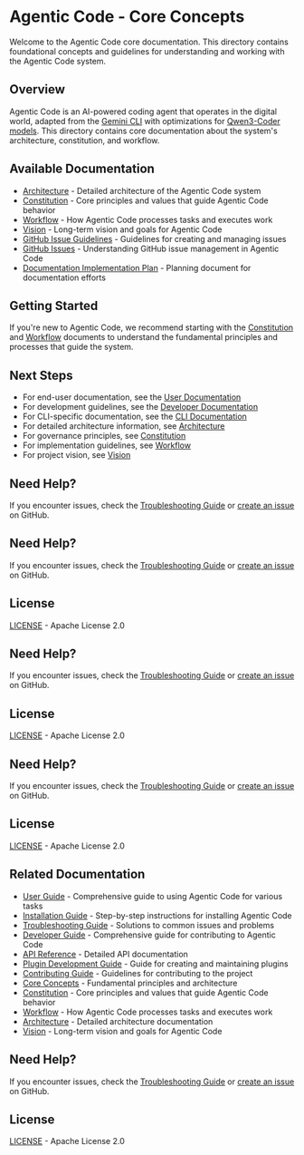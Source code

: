 # Agentic Code - Core Concepts

Welcome to the Agentic Code core documentation. This directory contains foundational concepts and guidelines for understanding and working with the Agentic Code system.

## Overview

Agentic Code is an AI-powered coding agent that operates in the digital world, adapted from the [Gemini CLI](https://github.com/google-gemini/gemini-cli) with optimizations for [Qwen3-Coder models](https://github.com/QwenLM/Qwen3-Coder). This directory contains core documentation about the system's architecture, constitution, and workflow.

## Available Documentation

- [Architecture](./architecture.md) - Detailed architecture of the Agentic Code system
- [Constitution](./constitution.md) - Core principles and values that guide Agentic Code behavior
- [Workflow](./workflow.md) - How Agentic Code processes tasks and executes work
- [Vision](./vision.md) - Long-term vision and goals for Agentic Code
- [GitHub Issue Guidelines](./GITHUB_ISSUES.md) - Guidelines for creating and managing issues
- [GitHub Issues](./GITHUB_ISSUES.md) - Understanding GitHub issue management in Agentic Code
- [Documentation Implementation Plan](./DOCUMENTATION_IMPLEMENTATION_PLAN.md) - Planning document for documentation efforts

## Getting Started

If you're new to Agentic Code, we recommend starting with the [Constitution](./constitution.md) and [Workflow](./workflow.md) documents to understand the fundamental principles and processes that guide the system.

## Next Steps

- For end-user documentation, see the [User Documentation](../user/README.md)
- For development guidelines, see the [Developer Documentation](../developer/README.md)
- For CLI-specific documentation, see the [CLI Documentation](../cli/README.md)
- For detailed architecture information, see [Architecture](./architecture.md)
- For governance principles, see [Constitution](./constitution.md)
- For implementation guidelines, see [Workflow](./workflow.md)
- For project vision, see [Vision](./vision.md)


## Need Help?

If you encounter issues, check the [Troubleshooting Guide](../user/troubleshooting.md) or [create an issue](https://github.com/lfgranja/agentic-code/issues) on GitHub.

## Need Help?

If you encounter issues, check the [Troubleshooting Guide](../user/troubleshooting.md) or [create an issue](https://github.com/lfgranja/agentic-code/issues) on GitHub.

## License

[LICENSE](../LICENSE) - Apache License 2.0


## Need Help?

If you encounter issues, check the [Troubleshooting Guide](../user/troubleshooting.md) or [create an issue](https://github.com/lfgranja/agentic-code/issues) on GitHub.

## License

[LICENSE](../../LICENSE) - Apache License 2.0


## Need Help?

If you encounter issues, check the [Troubleshooting Guide](../user/troubleshooting.md) or [create an issue](https://github.com/lfgranja/agentic-code/issues) on GitHub.

## License

[LICENSE](../../LICENSE) - Apache License 2.0

## Related Documentation

- [User Guide](../user/user-guide.md) - Comprehensive guide to using Agentic Code for various tasks
- [Installation Guide](../user/installation.md) - Step-by-step instructions for installing Agentic Code
- [Troubleshooting Guide](../user/troubleshooting.md) - Solutions to common issues and problems
- [Developer Guide](../developer/development-guide.md) - Comprehensive guide for contributing to Agentic Code
- [API Reference](../developer/api-reference.md) - Detailed API documentation
- [Plugin Development Guide](../developer/plugin-development.md) - Guide for creating and maintaining plugins
- [Contributing Guide](../developer/contributing.md) - Guidelines for contributing to the project
- [Core Concepts](./README.md) - Fundamental principles and architecture
- [Constitution](./constitution.md) - Core principles and values that guide Agentic Code behavior
- [Workflow](./workflow.md) - How Agentic Code processes tasks and executes work
- [Architecture](./architecture.md) - Detailed architecture documentation
- [Vision](./vision.md) - Long-term vision and goals for Agentic Code

## Need Help?

If you encounter issues, check the [Troubleshooting Guide](../user/troubleshooting.md) or [create an issue](https://github.com/lfgranja/agentic-code/issues) on GitHub.

## License

[LICENSE](../../LICENSE) - Apache License 2.0